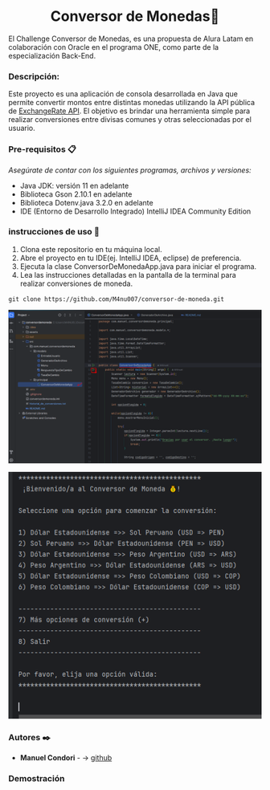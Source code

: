 <h1 style="text-align:center;">Conversor de Monedas💱</h1> 
El Challenge Conversor de Monedas, es una propuesta de Alura Latam en colaboración con Oracle en
el programa ONE, como parte de la especialización Back-End.

### Descripción:
Este proyecto es una aplicación de consola desarrollada en Java que permite convertir montos entre distintas monedas
utilizando la API pública de [ExchangeRate API](https://www.exchangerate-api.com/).
El objetivo es brindar una herramienta simple para realizar conversiones entre divisas comunes y otras seleccionadas
por el usuario.


### Pre-requisitos 📋

_Asegúrate de contar con los siguientes programas, archivos y versiones:_

* Java JDK: versión 11 en adelante
* Biblioteca Gson 2.10.1 en adelante
* Biblioteca Dotenv.java 3.2.0 en adelante
* IDE (Entorno de Desarrollo Integrado) IntelliJ IDEA Community Edition


### instrucciones de uso 🔧

1. Clona este repositorio en tu máquina local.
2. Abre el proyecto en tu IDE(ej. IntelliJ IDEA, eclipse) de preferencia.
3. Ejecuta la clase ConversorDeMonedaApp.java para iniciar el programa.
4. Lea las instrucciones detalladas en la pantalla de la terminal para realizar conversiones de moneda.

```
git clone https://github.com/M4nu007/conversor-de-moneda.git
```
![IDE](/assets/IntelliJ_IDEA.PNG)

![menú del programa.](/assets/menu.PNG)

### Autores ✒️

* **Manuel Condori** - -> [github](https://github.com/M4nu007)

### Demostración